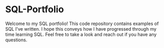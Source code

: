 # SQL-Portfolio

Welcome to my SQL portfolio! This code repository contains examples of SQL I've written. I hope this conveys how I have progressed through my time learning SQL.
Feel free to take a look and reach out if you have any questions.
